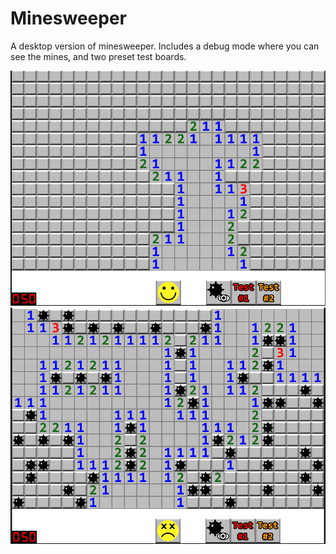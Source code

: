 # Minesweeper
A desktop version of minesweeper. Includes a debug mode where you can see the mines, and two preset test boards.

![](https://github.com/imfeelingitchy/minesweeper/blob/main/screenshots/Capture2.PNG)
![](https://github.com/imfeelingitchy/minesweeper/blob/main/screenshots/Capture3.PNG)
